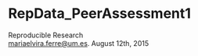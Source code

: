 RepData_PeerAssessment1
=======================

Reproducible Research  
mariaelvira.ferre@um.es. August 12th, 2015
